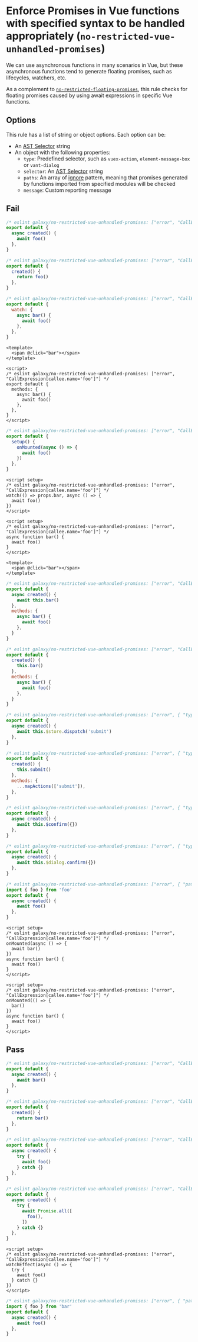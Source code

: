 # Enforce Promises in Vue functions with specified syntax to be handled appropriately (`no-restricted-vue-unhandled-promises`)

We can use asynchronous functions in many scenarios in Vue, but these asynchronous functions tend to generate floating promises, such as lifecycles, watchers, etc.

As a complement to [`no-restricted-floating-promises`](../rules/no-restricted-floating-promises), this rule checks for floating promises caused by using await expressions in specific Vue functions.

## Options

This rule has a list of string or object options. Each option can be:

- An [AST Selector](https://eslint.org/docs/developer-guide/selectors) string
- An object with the following properties:
  - `type`: Predefined selector, such as `vuex-action`, `element-message-box` or `vant-dialog`
  - `selector`: An [AST Selector](https://eslint.org/docs/developer-guide/selectors) string
  - `paths`: An array of [ignore](https://www.npmjs.com/package/ignore) pattern, meaning that promises generated by functions imported from specified modules will be checked
  - `message`: Custom reporting message

## Fail

```js
/* eslint galaxy/no-restricted-vue-unhandled-promises: ["error", "CallExpression[callee.name='foo']"] */
export default {
  async created() {
    await foo()
  },
}
```

```js
/* eslint galaxy/no-restricted-vue-unhandled-promises: ["error", "CallExpression[callee.name='foo']"] */
export default {
  created() {
    return foo()
  },
}
```

```js
/* eslint galaxy/no-restricted-vue-unhandled-promises: ["error", "CallExpression[callee.name='foo']"] */
export default {
  watch: {
    async bar() {
      await foo()
    },
  },
}
```

```vue
<template>
  <span @click="bar"></span>
</template>

<script>
/* eslint galaxy/no-restricted-vue-unhandled-promises: ["error", "CallExpression[callee.name='foo']"] */
export default {
  methods: {
    async bar() {
      await foo()
    },
  },
}
</script>
```

```js
/* eslint galaxy/no-restricted-vue-unhandled-promises: ["error", "CallExpression[callee.name='foo']"] */
export default {
  setup() {
    onMounted(async () => {
      await foo()
    })
  },
}
```

```vue
<script setup>
/* eslint galaxy/no-restricted-vue-unhandled-promises: ["error", "CallExpression[callee.name='foo']"] */
watch(() => props.bar, async () => {
  await foo()
})
</script>
```

```vue
<script setup>
/* eslint galaxy/no-restricted-vue-unhandled-promises: ["error", "CallExpression[callee.name='foo']"] */
async function bar() {
  await foo()
}
</script>

<template>
  <span @click="bar"></span>
</template>
```

```js
/* eslint galaxy/no-restricted-vue-unhandled-promises: ["error", "CallExpression[callee.name='foo']"] */
export default {
  async created() {
    await this.bar()
  },
  methods: {
    async bar() {
      await foo()
    },
  }
}
```

```js
/* eslint galaxy/no-restricted-vue-unhandled-promises: ["error", "CallExpression[callee.name='foo']"] */
export default {
  created() {
    this.bar()
  },
  methods: {
    async bar() {
      await foo()
    },
  }
}
```

```js
/* eslint galaxy/no-restricted-vue-unhandled-promises: ["error", { "type": "vuex-action" }] */
export default {
  async created() {
    await this.$store.dispatch('submit')
  },
}
```

```js
/* eslint galaxy/no-restricted-vue-unhandled-promises: ["error", { "type": "vuex-action" }] */
export default {
  created() {
    this.submit()
  },
  methods: {
    ...mapActions(['submit']),
  },
}
```

```js
/* eslint galaxy/no-restricted-vue-unhandled-promises: ["error", { "type": "element-message-box" }] */
export default {
  async created() {
    await this.$confirm({})
  },
}
```

```js
/* eslint galaxy/no-restricted-vue-unhandled-promises: ["error", { "type": "vant-dialog" }] */
export default {
  async created() {
    await this.$dialog.confirm({})
  },
}
```

```js
/* eslint galaxy/no-restricted-vue-unhandled-promises: ["error", { "paths": ["foo"] }] */
import { foo } from 'foo'
export default {
  async created() {
    await foo()
  },
}
```

```vue
<script setup>
/* eslint galaxy/no-restricted-vue-unhandled-promises: ["error", "CallExpression[callee.name='foo']"] */
onMounted(async () => {
  await bar()
})
async function bar() {
  await foo()
}
</script>
```

```vue
<script setup>
/* eslint galaxy/no-restricted-vue-unhandled-promises: ["error", "CallExpression[callee.name='foo']"] */
onMounted(() => {
  bar()
})
async function bar() {
  await foo()
}
</script>
```

## Pass

```js
/* eslint galaxy/no-restricted-vue-unhandled-promises: ["error", "CallExpression[callee.name='foo']"] */
export default {
  async created() {
    await bar()
  },
}
```

```js
/* eslint galaxy/no-restricted-vue-unhandled-promises: ["error", "CallExpression[callee.name='foo']"] */
export default {
  created() {
    return bar()
  },
}
```

```js
/* eslint galaxy/no-restricted-vue-unhandled-promises: ["error", "CallExpression[callee.name='foo']"] */
export default {
  async created() {
    try {
      await foo()
    } catch {}
  },
}
```

```js
/* eslint galaxy/no-restricted-vue-unhandled-promises: ["error", "CallExpression[callee.name='foo']"] */
export default {
  async created() {
    try {
      await Promise.all([
        foo(),
      ])
    } catch {}
  },
}
```

```vue
<script setup>
/* eslint galaxy/no-restricted-vue-unhandled-promises: ["error", "CallExpression[callee.name='foo']"] */
watchEffect(async () => {
  try {
    await foo()
  } catch {}
})
</script>
```

```js
/* eslint galaxy/no-restricted-vue-unhandled-promises: ["error", { "paths": ["foo"] }] */
import { foo } from 'bar'
export default {
  async created() {
    await foo()
  },
}
```
